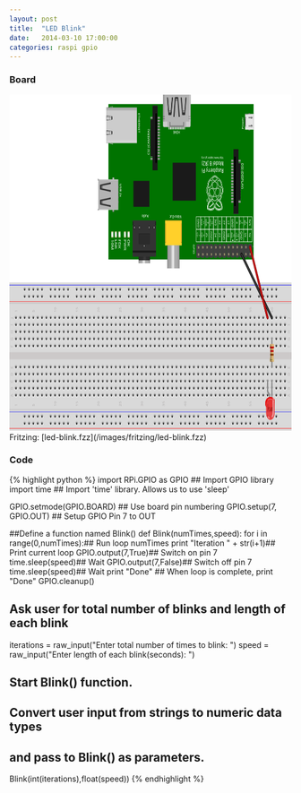 ```yaml
---
layout: post
title:  "LED Blink"
date:   2014-03-10 17:00:00
categories: raspi gpio
---
```


### Board

<img src="/images/led-blink_Steckplatine.svg" width="800" height="600" alt="bread board" />
Fritzing: [led-blink.fzz](/images/fritzing/led-blink.fzz)

### Code

{% highlight python %}
import RPi.GPIO as GPIO ## Import GPIO library
import time ## Import 'time' library. Allows us to use 'sleep'

GPIO.setmode(GPIO.BOARD) ## Use board pin numbering
GPIO.setup(7, GPIO.OUT) ## Setup GPIO Pin 7 to OUT

##Define a function named Blink()
def Blink(numTimes,speed):
  for i in range(0,numTimes):## Run loop numTimes
    print "Iteration " + str(i+1)## Print current loop
    GPIO.output(7,True)## Switch on pin 7
    time.sleep(speed)## Wait
    GPIO.output(7,False)## Switch off pin 7
    time.sleep(speed)## Wait
  print "Done" ## When loop is complete, print "Done"
  GPIO.cleanup()

## Ask user for total number of blinks and length of each blink
iterations = raw_input("Enter total number of times to blink: ")
speed = raw_input("Enter length of each blink(seconds): ")

## Start Blink() function.
## Convert user input from strings to numeric data types
## and pass to Blink() as parameters.
Blink(int(iterations),float(speed))
{% endhighlight %}
